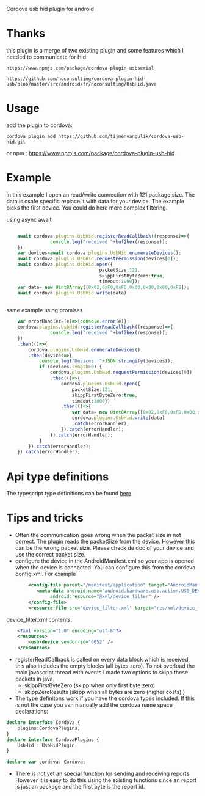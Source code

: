 Cordova usb hid plugin for android

# Thanks
this plugin is a merge of two existing plugin and some features which I needed to communicate for Hid.

    https://www.npmjs.com/package/cordova-plugin-usbserial

    https://github.com/noconsulting/cordova-plugin-hid-usb/blob/master/src/android/fr/noconsulting/UsbHid.java


# Usage

add the plugin to cordova:

    cordova plugin add https://github.com/tijmenvangulik/cordova-usb-hid.git

or npm : 
  https://www.npmjs.com/package/cordova-plugin-usb-hid

# Example

In this example I open an read/write connection with 121 package size. The data is csafe specific replace it with data for your device. The example picks the first device. You could do here more complex filtering.

using async await

```typescript

    await cordova.plugins.UsbHid.registerReadCallback((response)=>{
                console.log("received "+buf2hex(response));
    });
    var devices=await cordova.plugins.UsbHid.enumerateDevices();
    await cordova.plugins.UsbHid.requestPermission(devices[0]);
    await cordova.plugins.UsbHid.open({
                                  packetSize:121,
                                  skippFirstByteZero:true,
                                  timeout:1000});
    var data= new Uint8Array([0x02,0xF0,0xFD,0x00,0x80,0x80,0xF2]);
    await cordova.plugins.UsbHid.write(data)
    
```
same example using promises

```typescript
    var errorHandler=(e)=>{console.error(e)};
    cordova.plugins.UsbHid.registerReadCallback((response)=>{
                console.log("received "+buf2hex(response));
    })
    .then(()=>{
        cordova.plugins.UsbHid.enumerateDevices()
        .then(devices=>{
            console.log("Devices :"+JSON.stringify(devices));
            if (devices.length>0) {
                cordova.plugins.UsbHid.requestPermission(devices[0])
                .then(()=>{
                    cordova.plugins.UsbHid.open({
                        packetSize:121,
                        skippFirstByteZero:true,
                        timeout:1000})                        
                    .then(()=>{                         
                        var data= new Uint8Array([0x02,0xF0,0xFD,0x00,0x80,0x80,0xF2]);
                        cordova.plugins.UsbHid.write(data)
                        .catch(errorHandler);
                    }).catch(errorHandler);
                }).catch(errorHandler);
            }
        }).catch(errorHandler);
    }).catch(errorHandler);
```
# Api type definitions

The typescript type definitions can be found [here](www/UsbHid.d.ts) 

# Tips and tricks

* Often the communication goes wrong when the packet size in not correct. The plugin reads the packetSize from the device. However this can be the wrong packet size. Please check de doc of your device and use the correct packet size.
* configure the device in the AndroidManifest.xml so your app is opened when the device is connected. You can configure this from the cordova config.xml. For example
```  xml
        <config-file parent="/manifest/application" target="AndroidManifest.xml">
           <meta-data android:name="android.hardware.usb.action.USB_DEVICE_ATTACHED"
                android:resource="@xml/device_filter" />
        </config-file>
        <resource-file src="device_filter.xml" target="res/xml/device_filter.xml" />
```
device_filter.xml contents:
``` xml
    <?xml version="1.0" encoding="utf-8"?>
    <resources>
        <usb-device vendor-id="6052" />
    </resources>
```
*  registerReadCallback is called on every data block which is received,
this also includes the empty blocks (all bytes zero). To not overload the main javascript thread with events I made two options to skipp these
packets in java. 
   * skippFirstByteZero (skipp when only first byte zero)
   * skippZeroResults (skipp when all bytes are zero (higher costs) )
 * The type definitons work if you have the cordova types included. If this is not the case you van manually add the cordova name space declarations:

```typescript
declare interface Cordova {
    plugins:CordovaPlugins;
}
declare interface CordovaPlugins {
    UsbHid : UsbHidPlugin;     
}  

declare var cordova: Cordova;
```
* There is not yet an special function for sending and receiving reports. However it is easy to do this using the existing functions since an report is just an package and the first byte is the report id. 
  